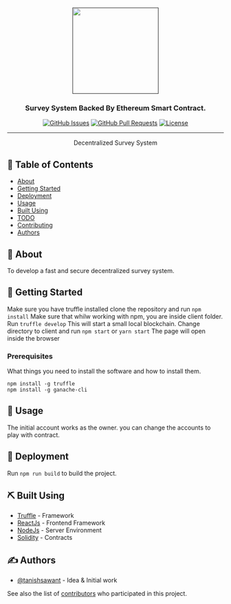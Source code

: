 <p align="center">
  <a href="" rel="noopener">
 <img width=200px height=200px src="https://images.pexels.com/photos/669615/pexels-photo-669615.jpeg?auto=compress&cs=tinysrgb&dpr=1&w=500"></a>
</p>

<h3 align="center">Survey System Backed By Ethereum Smart Contract.</h3>

<div align="center">

[![GitHub Issues](https://img.shields.io/github/issues/kylelobo/The-Documentation-Compendium.svg)](https://github.com/TanishSawant/survey_system/issues)
[![GitHub Pull Requests](https://img.shields.io/github/issues-pr/kylelobo/The-Documentation-Compendium.svg)](https://github.com/TanishSawant/survey_system/pulls)
[![License](https://img.shields.io/badge/license-MIT-blue.svg)](/LICENSE)

</div>

---

<p align="center"> Decentralized Survey System
    <br> 
</p>

## 📝 Table of Contents

- [About](#about)
- [Getting Started](#getting_started)
- [Deployment](#deployment)
- [Usage](#usage)
- [Built Using](#built_using)
- [TODO](../TODO.md)
- [Contributing](../CONTRIBUTING.md)
- [Authors](#authors)

## 🧐 About <a name = "about"></a>

To develop a fast and secure decentralized survey system.

## 🏁 Getting Started <a name = "getting_started"></a>

Make sure you have truffle installed
clone the repository and run ``` npm install ```
Make sure that whilw working with npm, you are inside client folder.
Run ```truffle develop```
This will start a small local blockchain.
Change directory to client and run ```npm start``` or ```yarn start```
The page will open inside the browser

### Prerequisites

What things you need to install the software and how to install them.

```
npm install -g truffle
npm install -g ganache-cli
```

## 🎈 Usage <a name="usage"></a>

The initial account works as the owner. you can change the accounts to play with contract.

## 🚀 Deployment <a name = "deployment"></a>

Run ```npm run build``` to build the project.

## ⛏️ Built Using <a name = "built_using"></a>

- [Truffle](https://www.trufflesuite.com/boxes) - Framework
- [ReactJs](https://reactjs.org/) - Frontend Framework
- [NodeJs](https://nodejs.org/en/) - Server Environment
- [Solidity](https://docs.soliditylang.org/en/v0.8.0/) - Contracts

## ✍️ Authors <a name = "authors"></a>

- [@tanishsawant](https://github.com/TanishSawant/) - Idea & Initial work

See also the list of [contributors](https://github.com/kylelobo/The-Documentation-Compendium/contributors) who participated in this project.

